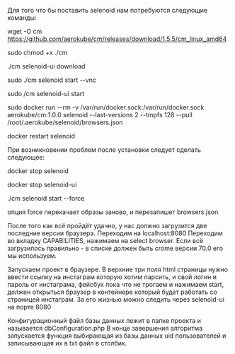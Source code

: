 Для того что бы поставить selenoid нам потребуются следующие команды:

wget -O cm https://github.com/aerokube/cm/releases/download/1.5.5/cm_linux_amd64

sudo chmod +x ./cm

./cm selenoid-ui download

sudo ./cm selenoid start --vnc

sudo /cm selenoid-ui start

sudo docker run --rm -v /var/run/docker.sock:/var/run/docker.sock aerokube/cm:1.0.0 selenoid --last-versions 2 --tmpfs 128 --pull /root/.aerokube/selenoid/browsers.json

docker restart selenoid

При возникновении проблем после установки следует сделать следующее:

docker stop selenoid

docker stop selenoid-ui

./cm selenoid start --force

опция force перекачает образы заново, и перезапишет browsers.json

После того как всё пройдёт удачно, у нас должно загрузится две последние версии браузера. Переходим на localhost:8080 Переходим во вкладку CAPABILITIES, нажимаем на select browser. Если всё загрузилось правильно - в списке должен быть crome версии 70.0 его мы используем.

Запускаем проект в браузере. В верхние три поля html страницы нужно ввести ссылку на инстаграм которую хотим парсить, и свой логин и пароль от инстаграма, фейсбук пока что не трогаем и нажимаем start, должен открыться браузер в контейнере который будет работать со страницей инстаграм. За его жизнью можно следить через selenoid-ui на порте 8080

Конфигурационный файл базы данных лежит в папке проекта и называется dbConfiguration.php В конце завершения алгоритма запускается функция выбирающая из базы данных uid пользователей и записывающая их в txt файл в столбик.
